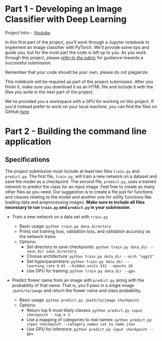 # Part 1 - Developing an Image Classifier with Deep Learning

Project Intro - _[Youtube](https://www.youtube.com/watch?v=--9IFCNBM6Y)_

In this first part of the project, you'll work through a Jupyter notebook to implement an image classifier with PyTorch. We'll provide some tips and guide you, but for the most part the code is left up to you. As you work through this project, please _[refer to the rubric](https://review.udacity.com/#!/rubrics/1663/view)_ for guidance towards a successful submission.

Remember that your code should be your own, please do not plagiarize.

This notebook will be required as part of the project submission. After you finish it, make sure you download it as an HTML file and include it with the files you write in the next part of the project.

We've provided you a workspace with a GPU for working on this project. If you'd instead prefer to work on your local machine, you can find the files on GitHub _[here](https://github.com/udacity/aipnd-project)_.

# Part 2 - Building the command line application

## Specifications
The project submission must include at least two files ```train.py``` and ```predict.py```. The first file, ```train.py```, will train a new network on a dataset and save the model as a checkpoint. The second file, ```predict.py```, uses a trained network to predict the class for an input image. Feel free to create as many other files as you need. Our suggestion is to create a file just for functions and classes relating to the model and another one for utility functions like loading data and preprocessing images. __Make sure to include all files necessary to run ```train.py``` and ```predict.py``` in your submission__.

- Train a new network on a data set with ```train.py```

  - Basic usage: ```python train.py data_directory```
  - Prints out training loss, validation loss, and validation accuracy as the network trains
  - Options:
    - Set directory to save checkpoints: ```python train.py data_dir --save_dir save_directory```
    - Choose architecture: ```python train.py data_dir --arch "vgg13"```
    - Set hyperparameters: ```python train.py data_dir --learning_rate 0.01 --hidden_units 512 --epochs 20```
    - Use GPU for training: ```python train.py data_dir --gpu```
- Predict flower name from an image with ```predict.py``` along with the probability of that name. That is, you'll pass in a single image ```/path/to/image``` and return the flower name and class probability.

  - Basic usage: ```python predict.py /path/to/image checkpoint```
  - Options:
    - Return top K most likely classes: ```python predict.py input checkpoint --top_k 3```
    - Use a mapping of categories to real names: ```python predict.py input checkpoint --category_names cat_to_name.json```
    - Use GPU for inference: ```python predict.py input checkpoint --gpu```
